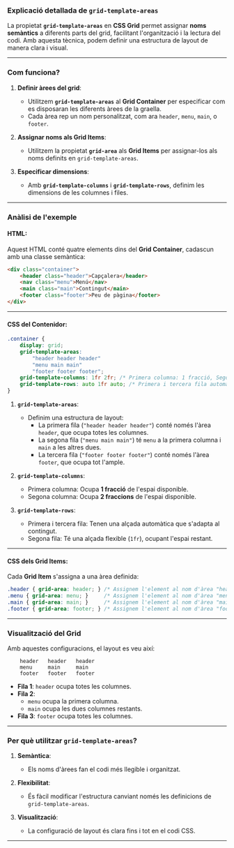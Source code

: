 ### Explicació detallada de **`grid-template-areas`**

La propietat **`grid-template-areas`** en **CSS Grid** permet assignar **noms semàntics** a diferents parts del grid, facilitant l'organització i la lectura del codi. Amb aquesta tècnica, podem definir una estructura de layout de manera clara i visual.

---

### **Com funciona?**

1. **Definir àrees del grid**:
   - Utilitzem **`grid-template-areas`** al **Grid Container** per especificar com es disposaran les diferents àrees de la graella.
   - Cada àrea rep un nom personalitzat, com ara `header`, `menu`, `main`, o `footer`.

2. **Assignar noms als Grid Items**:
   - Utilitzem la propietat **`grid-area`** als **Grid Items** per assignar-los als noms definits en `grid-template-areas`.

3. **Especificar dimensions**:
   - Amb **`grid-template-columns`** i **`grid-template-rows`**, definim les dimensions de les columnes i files.

---

### **Anàlisi de l'exemple**

#### **HTML:**
Aquest HTML conté quatre elements dins del **Grid Container**, cadascun amb una classe semàntica:
```html
<div class="container">
    <header class="header">Capçalera</header>
    <nav class="menu">Menú</nav>
    <main class="main">Contingut</main>
    <footer class="footer">Peu de pàgina</footer>
</div>
```

---

#### **CSS del Contenidor:**
```css
.container {
    display: grid;
    grid-template-areas:
        "header header header"
        "menu main main"
        "footer footer footer";
    grid-template-columns: 1fr 2fr; /* Primera columna: 1 fracció, Segona columna: 2 fraccions */
    grid-template-rows: auto 1fr auto; /* Primera i tercera fila automàtiques, segona fila flexible */
}
```

1. **`grid-template-areas`**:
   - Definim una estructura de layout:
     - La primera fila (`"header header header"`) conté només l'àrea `header`, que ocupa totes les columnes.
     - La segona fila (`"menu main main"`) té `menu` a la primera columna i `main` a les altres dues.
     - La tercera fila (`"footer footer footer"`) conté només l'àrea `footer`, que ocupa tot l'ample.

2. **`grid-template-columns`**:
   - Primera columna: Ocupa **1 fracció** de l'espai disponible.
   - Segona columna: Ocupa **2 fraccions** de l'espai disponible.

3. **`grid-template-rows`**:
   - Primera i tercera fila: Tenen una alçada automàtica que s'adapta al contingut.
   - Segona fila: Té una alçada flexible (`1fr`), ocupant l'espai restant.

---

#### **CSS dels Grid Items:**
Cada **Grid Item** s'assigna a una àrea definida:
```css
.header { grid-area: header; } /* Assignem l'element al nom d'àrea "header" */
.menu { grid-area: menu; }     /* Assignem l'element al nom d'àrea "menu" */
.main { grid-area: main; }     /* Assignem l'element al nom d'àrea "main" */
.footer { grid-area: footer; } /* Assignem l'element al nom d'àrea "footer" */
```

---

### **Visualització del Grid**

Amb aquestes configuracions, el layout es veu així:

```
    header   header   header
    menu     main     main
    footer   footer   footer
```

- **Fila 1**: `header` ocupa totes les columnes.
- **Fila 2**: 
  - `menu` ocupa la primera columna.
  - `main` ocupa les dues columnes restants.
- **Fila 3**: `footer` ocupa totes les columnes.

---

### **Per què utilitzar `grid-template-areas`?**

1. **Semàntica**:
   - Els noms d'àrees fan el codi més llegible i organitzat.

2. **Flexibilitat**:
   - És fàcil modificar l'estructura canviant només les definicions de `grid-template-areas`.

3. **Visualització**:
   - La configuració de layout és clara fins i tot en el codi CSS.

---

